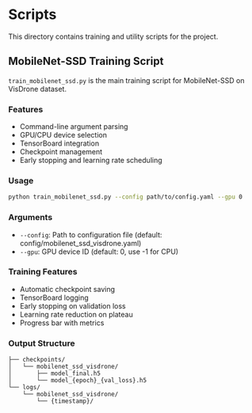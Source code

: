 # Scripts

This directory contains training and utility scripts for the project.

## MobileNet-SSD Training Script

`train_mobilenet_ssd.py` is the main training script for MobileNet-SSD on VisDrone dataset.

### Features

- Command-line argument parsing
- GPU/CPU device selection
- TensorBoard integration
- Checkpoint management
- Early stopping and learning rate scheduling

### Usage

```bash
python train_mobilenet_ssd.py --config path/to/config.yaml --gpu 0
```

### Arguments

- `--config`: Path to configuration file (default: config/mobilenet_ssd_visdrone.yaml)
- `--gpu`: GPU device ID (default: 0, use -1 for CPU)

### Training Features

- Automatic checkpoint saving
- TensorBoard logging
- Early stopping on validation loss
- Learning rate reduction on plateau
- Progress bar with metrics

### Output Structure

```
├── checkpoints/
│   └── mobilenet_ssd_visdrone/
│       ├── model_final.h5
│       └── model_{epoch}_{val_loss}.h5
└── logs/
    └── mobilenet_ssd_visdrone/
        └── {timestamp}/
``` 